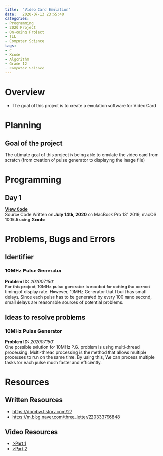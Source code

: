 ```yaml
---
title:  "Video Card Emulation"
date:   2020-07-13 23:55:40
categories:
- Programming
- 2020 Project
- On-going Project
- TIL
- Computer Science
tags:
- C
- Xcode
- Algorithm
- Grade 12
- Computer Science
---
```

# Overview
* The goal of this project is to create a emulation software for Video Card

# Planning
## Goal of the project
The ultimate goal of this project is being able to emulate the video card from scratch (from creation of pulse generator to displaying the image file)

# Programming

## Day 1
<div>
<a onclick = "this.nextSibling.style.display=(this.nextSibling.style.display=='none')?'block':'none';" href = "javascript:void(0)">
<b>View Code</b>
</a><div style = "DISPLAY : none">
<script src="https://gist.github.com/andylang8445/c8acf059b1351aafb07407002f3bdae2.js"></script>
</div>
</div>
Source Code Written on <b>July 14th, 2020</b> on MacBook Pro 13" 2019, macOS 10.15.5 using <b>Xcode</b>

# Problems, Bugs and Errors
## Identifier
### 10MHz Pulse Generator
<b>Problem ID:</b> <i>2020071501</i><br>
For this project, 10MHz pulse generator is needed for setting the correct timing of display rate. However, 10MHz Generator that I built has small delays. Since each pulse has to be generated by every 100 nano second, small delays are reasonable sources of potential problems.

## Ideas to resolve problems
### 10MHz Pulse Generator
<b>Problem ID:</b> <i>2020071501</i><br>
One possible solution for 10MHz P.G. problem is using multi-thread processing. Multi-thread processing is the method that allows multiple processes to run on the same time. By using this, We can process multiple tasks for each pulse much faster and efficiently.

# Resources
## Written Resources
* <a href="https://doorbw.tistory.com/27" target="_blank">https://doorbw.tistory.com/27</a>
* <a href="https://m.blog.naver.com/three_letter/220333796848" target="_blank">https://m.blog.naver.com/three_letter/220333796848</a>
## Video Resources
* <a href="https://www.youtube.com/watch?v=l7rce6IQDWs" target="_blank">>Part 1</a>
* <a href="https://www.youtube.com/watch?v=uqY3FMuMuRo" target="_blank">>Part 2</a>
